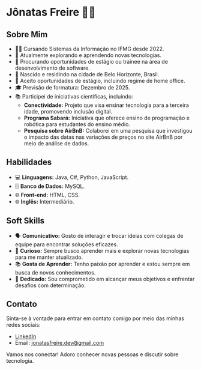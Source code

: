 # Jônatas Freire 👨‍💻

## Sobre Mim
- 👨‍🎓 Cursando Sistemas da Informação no IFMG desde 2022.
- 🌱 Atualmente explorando e aprendendo novas tecnologias.
- 💼 Procurando oportunidades de estágio ou trainee na área de desenvolvimento de software.
- 🌆 Nascido e residindo na cidade de Belo Horizonte, Brasil.
- 🏡 Aceito oportunidades de estágio, incluindo regime de home office.
- 🎓 Previsão de formatura: Dezembro de 2025.
- 📚 Participei de iniciativas científicas, incluindo:
  - **Conectividade:** Projeto que visa ensinar tecnologia para a terceira idade, promovendo inclusão digital.
  - **Programa Sabará:** Iniciativa que oferece ensino de programação e robótica para estudantes do ensino médio.
  - **Pesquisa sobre AirBnB:** Colaborei em uma pesquisa que investigou o impacto das datas nas variações de preços no site AirBnB por meio de análise de dados.

## Habilidades
- 💻 **Linguagens:** Java, C#, Python, JavaScript.
- 🗄️ **Banco de Dados:** MySQL.
- 🌐 **Front-end:** HTML, CSS.
- 🌐 **Inglês:** Intermediário.

## Soft Skills
- 🗣️ **Comunicativo:** Gosto de interagir e trocar ideias com colegas de equipe para encontrar soluções eficazes.
- 🧐 **Curioso:** Sempre busco aprender mais e explorar novas tecnologias para me manter atualizado.
- 📚 **Gosta de Aprender:** Tenho paixão por aprender e estou sempre em busca de novos conhecimentos.
- 🎯 **Dedicado:** Sou comprometido em alcançar meus objetivos e enfrentar desafios com determinação.

## Contato
Sinta-se à vontade para entrar em contato comigo por meio das minhas redes sociais:
- [LinkedIn](www.linkedin.com/in/jonatas-freire-dev)
- Email: jonatasfreire.dev@gmail.com

Vamos nos conectar! Adoro conhecer novas pessoas e discutir sobre tecnologia.


